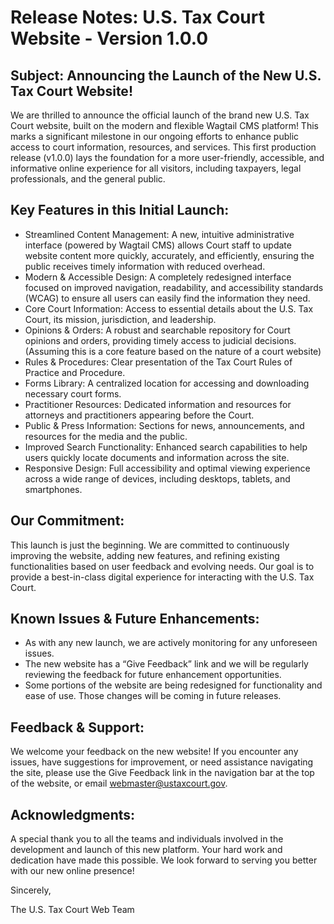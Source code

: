 # Release Notes: U.S. Tax Court Website - Version 1.0.0

## Subject: Announcing the Launch of the New U.S. Tax Court Website!
We are thrilled to announce the official launch of the brand new U.S. Tax Court website, built on the modern and flexible Wagtail CMS platform! This marks a significant milestone in our ongoing efforts to enhance public access to court information, resources, and services.
This first production release (v1.0.0) lays the foundation for a more user-friendly, accessible, and informative online experience for all visitors, including taxpayers, legal professionals, and the general public.

## Key Features in this Initial Launch:
* Streamlined Content Management: A new, intuitive administrative interface (powered by Wagtail CMS) allows Court staff to update website content more quickly, accurately, and efficiently, ensuring the public receives timely information with reduced overhead.
* Modern & Accessible Design: A completely redesigned interface focused on improved navigation, readability, and accessibility standards (WCAG) to ensure all users can easily find the information they need.
* Core Court Information: Access to essential details about the U.S. Tax Court, its mission, jurisdiction, and leadership.
* Opinions & Orders: A robust and searchable repository for Court opinions and orders, providing timely access to judicial decisions. (Assuming this is a core feature based on the nature of a court website)
* Rules & Procedures: Clear presentation of the Tax Court Rules of Practice and Procedure.
* Forms Library: A centralized location for accessing and downloading necessary court forms.
* Practitioner Resources: Dedicated information and resources for attorneys and practitioners appearing before the Court.
* Public & Press Information: Sections for news, announcements, and resources for the media and the public.
* Improved Search Functionality: Enhanced search capabilities to help users quickly locate documents and information across the site.
* Responsive Design: Full accessibility and optimal viewing experience across a wide range of devices, including desktops, tablets, and smartphones.

## Our Commitment:
This launch is just the beginning. We are committed to continuously improving the website, adding new features, and refining existing functionalities based on user feedback and evolving needs. Our goal is to provide a best-in-class digital experience for interacting with the U.S. Tax Court.

## Known Issues & Future Enhancements:
* As with any new launch, we are actively monitoring for any unforeseen issues.
* The new website has a “Give Feedback” link and we will be regularly reviewing the feedback for future enhancement opportunities.
* Some portions of the website are being redesigned for functionality and ease of use. Those changes will be coming in future releases.

## Feedback & Support:
We welcome your feedback on the new website! If you encounter any issues, have suggestions for improvement, or need assistance navigating the site, please use the Give Feedback link in the navigation bar at the top of the website, or email webmaster@ustaxcourt.gov.

## Acknowledgments:
A special thank you to all the teams and individuals involved in the development and launch of this new platform. Your hard work and dedication have made this possible.
We look forward to serving you better with our new online presence!

Sincerely,

The U.S. Tax Court Web Team
